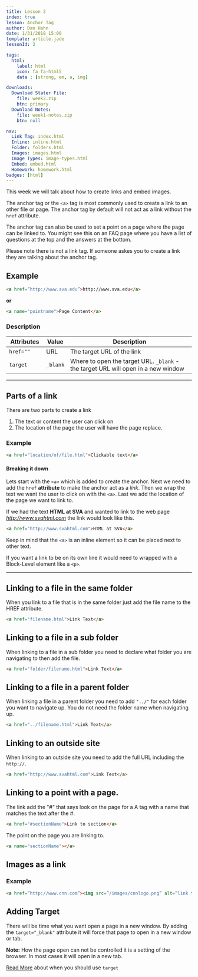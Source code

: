 ```yaml
---
title: Lesson 2
index: true
lesson: Anchor Tag
author: Dan Hahn
date: 1/31/2018 15:00
template: article.jade
lessonId: 2

tags:
  html:
    label: html
    icon: fa fa-html5
    data : [strong, em, a, img]

downloads:
  Download Stater File:
    file: week2.zip
    btn: primary
  Download Notes:
    file: week1-notes.zip
    btn: null

nav:
  Link Tag: index.html
  Inline: inline.html
  Folder: folders.html
  Images: images.html
  Image Types: image-types.html
  Embed: embed.html
  Homework: homework.html
badges: [html]
---
```


This week we will talk about how to create links and embed images.

<span class="more"></span>

The anchor tag or the `<a>` tag is most commonly used to create a link to an other file or page. The anchor tag by default will not act as a link without the `href` attribute.

The anchor tag can also be used to set a point on a page where the page can be linked to. You might see this on an FAQ page where you have a list of questions at the top and the answers at the bottom.

Please note there is not a link tag. If someone askes you to create a link they are talking about the anchor tag.

## Example

```html
<a href=”http://www.sva.edu”>http://www.sva.edu</a>
```

**or**

```html
<a name="pointname">Page Content</a>
```

### Description

| Attributes | Value    | Description                                                                       |
| ---------- | -------- | --------------------------------------------------------------------------------- |
| `href=""`  | URL      | The target URL of the link                                                        |
| `target`   | `_blank` | Where to open the target URL. `_blank` - the target URL will open in a new window |

---

## Parts of a link

There are two parts to create a link

1.  The text or content the user can click on
2.  The location of the page the user will have the page replace.

### Example

```html
<a href="location/of/file.html">Clickable text</a>
```

#### Breaking it down

Lets start with the `<a>` which is added to create the anchor. Next we need to add the `href` **attribute** to make the anchor act as a _link_. Then we wrap the text we want the user to click on with the `<a>`. Last we add the location of the page we want to link to.

If we had the text **HTML at SVA** and wanted to link to the web page _http://www.svahtml.com_ the link would look like this.

```html
<a href="http://www.svahtml.com">HTML at SVA</a>
```

Keep in mind that the `<a>` is an inline element so it can be placed next to other text.

If you want a link to be on its own line it would need to wrapped with a Block-Level element like a `<p>`.

---

## Linking to a file in the same folder

When you link to a file that is in the same folder just add the file name to the HREF attribute.

```html
<a href="filename.html">Link Text</a>
```

## Linking to a file in a sub folder

When linking to a file in a sub folder you need to declare what folder you are navigating to then add the file.

```html
<a href="folder/filename.html">Link Text</a>
```

## Linking to a file in a parent folder

When linking a file in a parent folder you need to add `"../"` for each folder you want to navigate up. You do not need the folder name when navigating up.

```html
<a href="../filename.html">Link Text</a>
```

## Linking to an outside site

When linking to an outside site you need to add the full URL including the `http://`.

```html
<a href="http://www.svahtml.com">Link Text</a>
```

## Linking to a point with a page.

The link add the "#" that says look on the page for a A tag with a name that matches the text after the #.

```html
<a href="#sectionName">Link to section</a>
```

The point on the page you are linking to.

```html
<a name="sectionName"></a>
```

## Images as a link

### Example

```html
<a href=”http://www.cnn.com”><img src=”/images/cnnlogo.png” alt=”link to cnn” border=”0”/></a>
```

## Adding Target

There will be time what you want open a page in a new window. By adding the `target="_blank"` attribute it will force that page to open in a new window or tab.

**Note:** How the page open can not be controlled it is a setting of the browser. In most cases it will open in a new tab.

[Read More](http://css-tricks.com/use-target_blank/) about when you should use `target`

<style>
table tr td:nth-child(1){width:20%}
</style>
